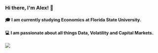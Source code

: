 ### Hi there, I'm Alex! 👋

#### 🎓 I am currently studying Economics at Florida State University.

#### 💻 I am passionate about all things Data, Volatility and Capital Markets.

<img src="{https://img.shields.io/badge/Python-FFD43B?style=for-the-badge&logo=python&logoColor=darkgreen}" />



